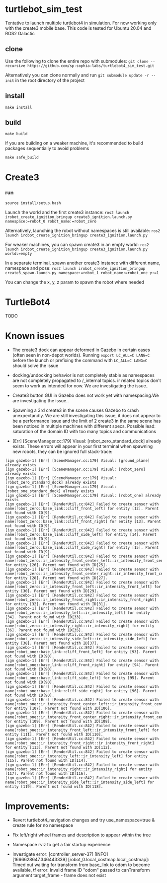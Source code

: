 # turtlebot_sim_test

Tentative to launch multiple turtlebot4 in simulation. For now working only with the create3 mobile base. This code is tested for Ubuntu 20.04 and ROS2 Galactic

## clone

Use the following to clone the entire repo with submodules:
`git clone --recursive https://github.com/sp-sophia-labs/turtlebot4_sim_test.git`

Alternatively you can clone normally and run `git submodule update -r --init` in the root directory of the project

## install

`make install`

## build

`make build`

If you are building on a weaker machine, it's recommended to build packages sequentially to avoid problems

`make safe_build`

# Create3

### run

`source install/setup.bash`

Launch the world and the first create3 instance:
`ros2 launch irobot_create_ignition_bringup create3_ignition.launch.py namespace:=robot_0 robot_name:=robot_zero`

Alternatively, launching the robot without namespaces is still available:
`ros2 launch irobot_create_ignition_bringup create3_ignition.launch.py`

For weaker machines, you can spawn create3 in an empty world:
`ros2 launch irobot_create_ignition_bringup create3_ignition.launch.py world:=empty`

In a separate terminal, spawn another create3 instance with different name, namespace and pose:
`ros2 launch irobot_create_ignition_bringup create3_spawn.launch.py namespace:=robot_1 robot_name:=robot_one y:=1`

You can change the x, y, z param to spawn the robot where needed

# TurtleBot4

TODO

# Known issues

- The create3 dock can appear deformed in Gazebo in certain cases (often seen in non-depot worlds). Running `export LC_ALL=C LANG=C` before the launch or prefixing the command with `LC_ALL=C LANG=C` should solve the issue

- docking/undocking behavior is not completely stable as namespaces are not completely propagated to /_internal topics. ir related topics don't seem to work as intended for now. We are investigating the issue..

- Create3 button GUI in Gazebo does not work yet with namespacing.We are investigating the issue..

- Spawning a 3rd create3 in the scene causes Gazebo to crash unexpectandly. We are still investigating this issue, it does not appear to be a performance issue and the limit of 2 create3 in the same scene has been noticed in multiple machines with different specs. Possible lead: saturation of the domain ID with too many topics and communications

- [Err] [SceneManager.cc:179] Visual: [robot_zero_standard_dock] already exists. These errors will appear in your first terminal when spawning new robots, they can be ignored
full stack-trace: 
```
[ign gazebo-1] [Err] [SceneManager.cc:179] Visual: [ground_plane] already exists
[ign gazebo-1] [Err] [SceneManager.cc:179] Visual: [robot_zero] already exists
[ign gazebo-1] [Err] [SceneManager.cc:179] Visual: [robot_zero_standard_dock] already exists
[ign gazebo-1] [Err] [SceneManager.cc:179] Visual: [robot_one_standard_dock] already exists
[ign gazebo-1] [Err] [SceneManager.cc:179] Visual: [robot_one] already exists
[ign gazebo-1] [Err] [RenderUtil.cc:842] Failed to create sensor with name[robot_zero::base_link::cliff_front_left] for entity [12]. Parent not found with ID[9].
[ign gazebo-1] [Err] [RenderUtil.cc:842] Failed to create sensor with name[robot_zero::base_link::cliff_front_right] for entity [13]. Parent not found with ID[9].
[ign gazebo-1] [Err] [RenderUtil.cc:842] Failed to create sensor with name[robot_zero::base_link::cliff_side_left] for entity [14]. Parent not found with ID[9].
[ign gazebo-1] [Err] [RenderUtil.cc:842] Failed to create sensor with name[robot_zero::base_link::cliff_side_right] for entity [15]. Parent not found with ID[9].
[ign gazebo-1] [Err] [RenderUtil.cc:842] Failed to create sensor with name[robot_zero::ir_intensity_front_center_left::ir_intensity_front_center_left] for entity [26]. Parent not found with ID[25].
[ign gazebo-1] [Err] [RenderUtil.cc:842] Failed to create sensor with name[robot_zero::ir_intensity_front_center_right::ir_intensity_front_center_right] for entity [28]. Parent not found with ID[27].
[ign gazebo-1] [Err] [RenderUtil.cc:842] Failed to create sensor with name[robot_zero::ir_intensity_front_left::ir_intensity_front_left] for entity [30]. Parent not found with ID[29].
[ign gazebo-1] [Err] [RenderUtil.cc:842] Failed to create sensor with name[robot_zero::ir_intensity_front_right::ir_intensity_front_right] for entity [32]. Parent not found with ID[31].
[ign gazebo-1] [Err] [RenderUtil.cc:842] Failed to create sensor with name[robot_zero::ir_intensity_left::ir_intensity_left] for entity [34]. Parent not found with ID[33].
[ign gazebo-1] [Err] [RenderUtil.cc:842] Failed to create sensor with name[robot_zero::ir_intensity_right::ir_intensity_right] for entity [36]. Parent not found with ID[35].
[ign gazebo-1] [Err] [RenderUtil.cc:842] Failed to create sensor with name[robot_zero::ir_intensity_side_left::ir_intensity_side_left] for entity [38]. Parent not found with ID[37].
[ign gazebo-1] [Err] [RenderUtil.cc:842] Failed to create sensor with name[robot_one::base_link::cliff_front_left] for entity [93]. Parent not found with ID[90].
[ign gazebo-1] [Err] [RenderUtil.cc:842] Failed to create sensor with name[robot_one::base_link::cliff_front_right] for entity [94]. Parent not found with ID[90].
[ign gazebo-1] [Err] [RenderUtil.cc:842] Failed to create sensor with name[robot_one::base_link::cliff_side_left] for entity [95]. Parent not found with ID[90].
[ign gazebo-1] [Err] [RenderUtil.cc:842] Failed to create sensor with name[robot_one::base_link::cliff_side_right] for entity [96]. Parent not found with ID[90].
[ign gazebo-1] [Err] [RenderUtil.cc:842] Failed to create sensor with name[robot_one::ir_intensity_front_center_left::ir_intensity_front_center_left] for entity [107]. Parent not found with ID[106].
[ign gazebo-1] [Err] [RenderUtil.cc:842] Failed to create sensor with name[robot_one::ir_intensity_front_center_right::ir_intensity_front_center_right] for entity [109]. Parent not found with ID[108].
[ign gazebo-1] [Err] [RenderUtil.cc:842] Failed to create sensor with name[robot_one::ir_intensity_front_left::ir_intensity_front_left] for entity [111]. Parent not found with ID[110].
[ign gazebo-1] [Err] [RenderUtil.cc:842] Failed to create sensor with name[robot_one::ir_intensity_front_right::ir_intensity_front_right] for entity [113]. Parent not found with ID[112].
[ign gazebo-1] [Err] [RenderUtil.cc:842] Failed to create sensor with name[robot_one::ir_intensity_left::ir_intensity_left] for entity [115]. Parent not found with ID[114].
[ign gazebo-1] [Err] [RenderUtil.cc:842] Failed to create sensor with name[robot_one::ir_intensity_right::ir_intensity_right] for entity [117]. Parent not found with ID[116].
[ign gazebo-1] [Err] [RenderUtil.cc:842] Failed to create sensor with name[robot_one::ir_intensity_side_left::ir_intensity_side_left] for entity [119]. Parent not found with ID[118].
```

# Improvements:

- Revert turtlebot4_navigation changes and try use_namespace=true & create rule for no namespace

- Fix left/right wheel frames and description to appear within the tree

- Namespace rviz to get a fair startup  experience

- Investigate error: [controller_server-37] [INFO] [1666628647.346443339] [robot_0.local_costmap.local_costmap]: Timed out waiting for transform from base_link to odom to become available, tf error: Invalid frame ID "odom" passed to canTransform argument target_frame - frame does not exist

